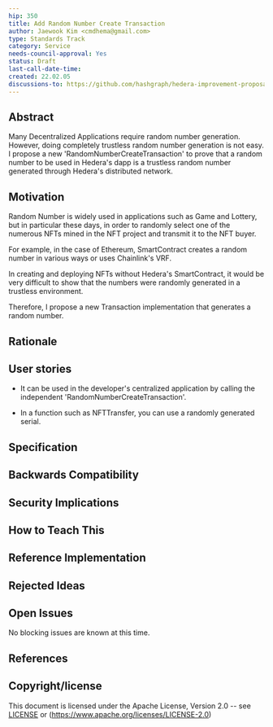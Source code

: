 ```yaml
---
hip: 350
title: Add Random Number Create Transaction
author: Jaewook Kim <cmdhema@gmail.com>
type: Standards Track
category: Service
needs-council-approval: Yes
status: Draft
last-call-date-time:
created: 22.02.05
discussions-to: https://github.com/hashgraph/hedera-improvement-proposal/discussions/350
---
```


## Abstract

Many Decentralized Applications require random number generation.
However, doing completely trustless random number generation is not easy.
I propose a new 'RandomNumberCreateTransaction' to prove that a random number to be used in Hedera's dapp is a trustless random number generated through Hedera's distributed network.

## Motivation

Random Number is widely used in applications such as Game and Lottery, but in particular these days, in order to randomly select one of the numerous NFTs mined in the NFT project and transmit it to the NFT buyer.

For example, in the case of Ethereum, SmartContract creates a random number in various ways or uses Chainlink's VRF.

In creating and deploying NFTs without Hedera's SmartContract, it would be very difficult to show that the numbers were randomly generated in a trustless environment.

Therefore, I propose a new Transaction implementation that generates a random number.

## Rationale


## User stories

- It can be used in the developer's centralized application by calling the independent 'RandomNumberCreateTransaction'.

- In a function such as NFTTransfer, you can use a randomly generated serial.
## Specification

## Backwards Compatibility

## Security Implications

## How to Teach This

## Reference Implementation

## Rejected Ideas

## Open Issues

No blocking issues are known at this time.

## References


## Copyright/license

This document is licensed under the Apache License, Version 2.0 -- see [LICENSE](../LICENSE) or (https://www.apache.org/licenses/LICENSE-2.0)
